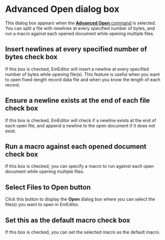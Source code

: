# Advanced Open dialog box

This dialog box appears when the [**Advanced Open** command](../../cmd/file/advanced_open) is selected. You can split a file with newlines at every specified number of bytes, and run a macro against each opened document while opening multiple files.

## Insert newlines at every specified number of bytes check box

If this box is checked, EmEditor will insert a newline at every specified number of bytes while opening file(s). This feature is useful when you want to open fixed-length record data file and when you know the length of each record.

## Ensure a newline exists at the end of each file check box

If this box is checked, EmEditor will check if a newline exists at the end of each open file, and append a newline to the open document if it does not exist.

## Run a macro against each opened document check box

If this box is checked, you can specify a macro to run against each open document while opening multiple files.

## Select Files to Open button

Click this button to display the **Open** dialog box where you can select the file(s) you want to open in EmEditor.

## Set this as the default macro check box

If this box is checked, you can set the selected macro as the default macro.

